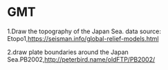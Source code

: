 # GMT 
1.Draw the topography of the Japan Sea.
data source: Etopo1,https://seisman.info/global-relief-models.html

2.draw plate boundaries around the Japan Sea.PB2002,http://peterbird.name/oldFTP/PB2002/


